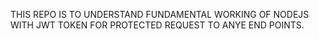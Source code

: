 THIS REPO IS TO UNDERSTAND FUNDAMENTAL WORKING OF NODEJS WITH JWT TOKEN FOR
PROTECTED REQUEST TO ANYE END POINTS.
